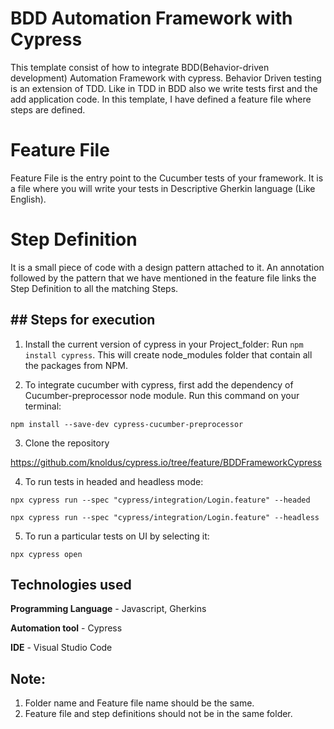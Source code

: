 # BDD Automation Framework with Cypress
This template consist of how to integrate BDD(Behavior-driven development) Automation Framework with cypress. Behavior Driven testing is an extension of TDD. Like in TDD in BDD also we write tests first and the add application code. In this template, I have defined a feature file where steps are defined.

# Feature File
Feature File is the entry point to the Cucumber tests of your framework. It is a file where you will write your tests in Descriptive Gherkin language (Like English).

# Step Definition
It is a small piece of code with a design pattern attached to it. An annotation followed by the pattern that we have mentioned in the feature file links the Step Definition to all the matching Steps. 

## ## Steps for execution
1. Install the current version of cypress in your Project_folder: 
Run `npm install cypress`. This will create node_modules folder that contain all the packages from NPM.

2. To integrate cucumber with cypress, first add the dependency of Cucumber-preprocessor node module. Run this command on your terminal:

`npm install --save-dev cypress-cucumber-preprocessor`

3. Clone the repository

https://github.com/knoldus/cypress.io/tree/feature/BDDFrameworkCypress

4. To run tests in headed and headless mode:

`npx cypress run --spec "cypress/integration/Login.feature" --headed`

`npx cypress run --spec "cypress/integration/Login.feature" --headless`

5. To run a particular tests on UI by selecting it:

`npx cypress open`

## Technologies used

**Programming Language** - Javascript, Gherkins

**Automation tool** - Cypress

**IDE** - Visual Studio Code

## Note: 
1. Folder name and Feature file name should be the same.
2. Feature file and step definitions should not be in the same folder.
